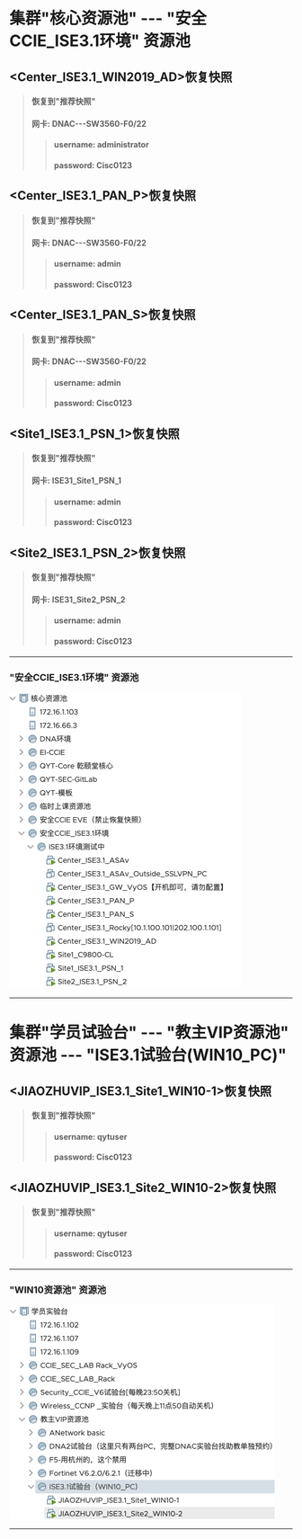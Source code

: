 # 集群"核心资源池" --- "安全CCIE_ISE3.1环境" 资源池

## <Center_ISE3.1_WIN2019_AD>恢复快照
> #### 恢复到"推荐快照"
> #### 网卡: DNAC---SW3560-F0/22
>> #### username: administrator
>> #### password: Cisc0123


## <Center_ISE3.1_PAN_P>恢复快照
> #### 恢复到"推荐快照"
> #### 网卡: DNAC---SW3560-F0/22
>> #### username: admin
>> #### password: Cisc0123


## <Center_ISE3.1_PAN_S>恢复快照
> #### 恢复到"推荐快照"
> #### 网卡: DNAC---SW3560-F0/22
>> #### username: admin
>> #### password: Cisc0123


## <Site1_ISE3.1_PSN_1>恢复快照
> #### 恢复到"推荐快照"
> #### 网卡: ISE31_Site1_PSN_1
>> #### username: admin
>> #### password: Cisc0123


## <Site2_ISE3.1_PSN_2>恢复快照
>  #### 恢复到"推荐快照"
>  #### 网卡: ISE31_Site2_PSN_2
>> #### username: admin
>> #### password: Cisc0123

---

### "安全CCIE_ISE3.1环境" 资源池
![](./images/1.2_1_ISE资源池.png)

---

# 集群"学员试验台" --- "教主VIP资源池" 资源池 --- "ISE3.1试验台(WIN10_PC)"

## <JIAOZHUVIP_ISE3.1_Site1_WIN10-1>恢复快照
>  #### 恢复到"推荐快照"
>>  #### username: qytuser
>> #### password: Cisc0123

## <JIAOZHUVIP_ISE3.1_Site2_WIN10-2>恢复快照
> #### 恢复到"推荐快照"
>> #### username: qytuser
>> #### password: Cisc0123

---

### "WIN10资源池" 资源池
![](./images/1.2_2_WIN10资源池.png)

---
